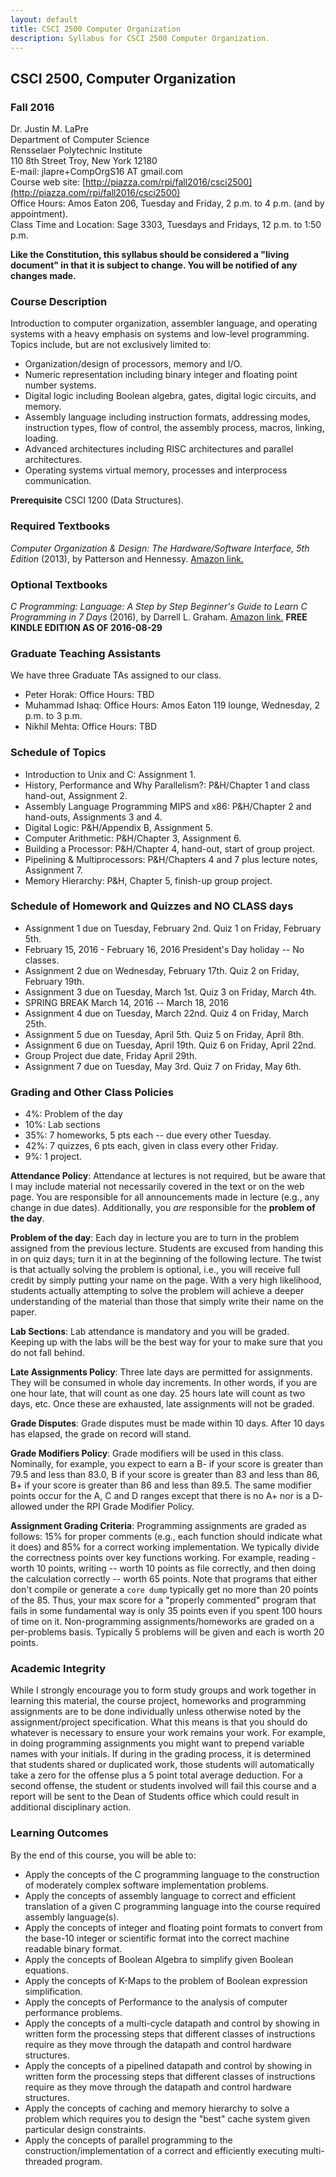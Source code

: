 ```yaml
---
layout: default
title: CSCI 2500 Computer Organization
description: Syllabus for CSCI 2500 Computer Organization.
---
```


## CSCI 2500, Computer Organization

### Fall 2016

Dr. Justin M. LaPre  
Department of Computer Science  
Rensselaer Polytechnic Institute  
110 8th Street Troy, New York 12180  
E-mail: jlapre+CompOrgS16 AT gmail.com  
Course web site: [http://piazza.com/rpi/fall2016/csci2500](http://piazza.com/rpi/fall2016/csci2500)  
Office Hours: Amos Eaton 206, Tuesday and Friday, 2 p.m. to 4 p.m. (and by appointment).  
Class Time and Location: Sage 3303, Tuesdays and Fridays, 12 p.m. to 1:50 p.m.

**Like the Constitution, this syllabus should be considered a "living document" in that it is subject to change.
You will be notified of any changes made.**

### Course Description
Introduction to computer organization, assembler language, and operating
systems with a heavy emphasis on systems and low-level programming. Topics
include, but are not exclusively limited to:

* Organization/design of processors, memory and I/O.
* Numeric representation including binary integer and floating point number systems.
* Digital logic including Boolean algebra, gates, digital logic circuits, and memory.
* Assembly language including instruction formats, addressing modes, instruction types, flow of control, the assembly process, macros, linking, loading.
* Advanced architectures including RISC architectures and parallel architectures.
* Operating systems virtual memory, processes and interprocess communication.

**Prerequisite** CSCI 1200 (Data Structures).

### Required Textbooks

*Computer Organization & Design: The Hardware/Software Interface, 5th Edition* (2013), by Patterson and Hennessy.
[Amazon link.](http://amzn.com/0124077269)

### Optional Textbooks

*C Programming: Language: A Step by Step Beginner's Guide to Learn C Programming in 7 Days* (2016), by Darrell L. Graham.
[Amazon link.](https://amzn.com/B01H0LBF9Q) **FREE KINDLE EDITION AS OF 2016-08-29**

### Graduate Teaching Assistants
We have three Graduate TAs assigned to our class.

* Peter Horak: Office Hours: TBD
* Muhammad Ishaq: Office Hours: Amos Eaton 119 lounge, Wednesday, 2 p.m. to 3 p.m.
* Nikhil Mehta: Office Hours: TBD

### Schedule of Topics

* Introduction to Unix and C: Assignment 1.
* History, Performance and Why Parallelism?: P&H/Chapter 1 and class hand-out, Assignment 2.
* Assembly Language Programming MIPS and x86: P&H/Chapter 2 and hand-outs, Assignments 3 and 4.
* Digital Logic: P&H/Appendix B, Assignment 5.
* Computer Arithmetic: P&H/Chapter 3, Assignment 6.
* Building a Processor: P&H/Chapter 4, hand-out,  start of group project.
* Pipelining & Multiprocessors: P&H/Chapters 4 and 7 plus lecture notes, Assignment 7.
* Memory Hierarchy: P&H, Chapter 5, finish-up group project.

### Schedule of Homework and Quizzes and NO CLASS days

* Assignment 1 due on Tuesday, February 2nd.  Quiz 1 on Friday, February 5th.
* February 15, 2016 - February 16, 2016	President's Day holiday -- No classes.
* Assignment 2 due on Wednesday, February 17th.  Quiz 2 on Friday, February 19th.
* Assignment 3 due on Tuesday, March 1st.  Quiz 3 on Friday, March 4th.
* SPRING BREAK March 14, 2016 -- March 18, 2016
* Assignment 4 due on Tuesday, March 22nd.  Quiz 4 on Friday, March 25th.
* Assignment 5 due on Tuesday, April 5th.  Quiz 5 on Friday, April 8th.
* Assignment 6 due on Tuesday, April 19th.  Quiz 6 on Friday, April 22nd.
* Group Project due date, Friday April 29th.
* Assignment 7 due on Tuesday, May 3rd.  Quiz 7 on Friday, May 6th.

### Grading and Other Class Policies

*  4%: Problem of the day
*  10%: Lab sections
*  35%: 7 homeworks, 5 pts each -- due every other Tuesday.
*  42%: 7 quizzes, 6 pts each, given in class every other Friday.
*   9%: 1 project.

**Attendance Policy**: Attendance at lectures is not required, but
be aware that I may include material not necessarily covered in the
text or on the web page.  You are responsible for all announcements
made in lecture (e.g., any change in due dates).
Additionally, you *are* responsible for the **problem of the day**.

**Problem of the day**: Each day in lecture you are to turn in the problem assigned from the previous lecture.
Students are excused from handing this in on quiz days; turn it in at the beginning of the following lecture.
The twist is that actually solving the problem is optional, i.e., you will receive full credit by simply putting your name on the page.
With a very high likelihood, students actually attempting to solve the problem will achieve a deeper understanding of the material than those that simply write their name on the paper.

**Lab Sections**: Lab attendance is mandatory and you will be graded.
Keeping up with the labs will be the best way for your to make sure that you do not fall behind.

**Late Assignments Policy**: Three late days are permitted for assignments.
They will be consumed in whole day increments. In other words, if you are one hour late, that will
count as one day. 25 hours late will count as two days, etc. Once these are exhausted, late assignments
will not be graded.

**Grade Disputes**: Grade disputes must be made within 10 days.
After 10 days has elapsed, the grade on record will stand.

**Grade Modifiers Policy**: Grade modifiers will be used in this
class. Nominally, for example, you expect to earn a B- if your score
is greater than 79.5 and less than 83.0, B if your score is greater
than 83 and less than 86, B+ if your score is greater than 86 and less
than 89.5. The same modifier points occur for the A, C and D ranges
except that there is no A+ nor is a D- allowed under the RPI Grade
Modifier Policy.

**Assignment Grading Criteria**: Programming assignments are graded
as follows: 15% for proper comments (e.g., each function should
indicate what it does) and 85% for a correct working
implementation. We typically divide the correctness points over key
functions working. For example, reading - worth 10 points,
writing -- worth 10 points as file correctly, and then doing the
calculation correctly -- worth 65 points. Note that programs that
either don't compile or generate a `core dump` typically get no more
than 20 points of the 85. Thus, your max score for a "properly
commented" program that fails in some fundamental way is only 35
points even if you spent 100 hours of time on it.  Non-programming
assignments/homeworks are graded on a per-problems basis. Typically 5
problems will be given and each is worth 20 points.

### Academic Integrity

While I strongly encourage you to form study groups and work
together in learning this material, the course project, homeworks and
programming assignments are to be done individually unless otherwise
noted by the assignment/project specification. What this means is that
you should do whatever is necessary to ensure your work remains your
work. For example, in doing programming assignments you might want to
prepend variable names with your initials. If during in the grading
process, it is determined that students shared or duplicated work,
those students will automatically take a zero for the offense plus a 5
point total average deduction. For a second offense, the student or
students involved will fail this course and a report will be sent to
the Dean of Students office which could result in additional
disciplinary action.

### Learning Outcomes
By the end of this course, you will be able to:

* Apply the concepts of the C programming language to the
construction of moderately complex software implementation problems.
* Apply the concepts of assembly language to correct and efficient translation
of a given C programming language into the course required assembly language(s).
* Apply the concepts of integer and floating point formats to convert
from the base-10 integer or scientific format into the correct machine
readable binary format.
* Apply the concepts of Boolean Algebra to simplify given Boolean equations.
* Apply the concepts of K-Maps to the problem of Boolean expression simplification.
* Apply the concepts of Performance to the analysis of computer performance problems.
* Apply the concepts of a multi-cycle datapath and control by showing in
written form the processing steps that different classes of
instructions require as they move through the datapath and control
hardware structures.
* Apply the concepts of a pipelined datapath and control by showing in
written form the processing steps that different classes of
instructions require as they move through the datapath and control
hardware structures.
* Apply the concepts of caching and memory hierarchy to solve a problem which
requires you to design the "best" cache system given particular
design constraints.
* Apply the concepts of parallel programming to the construction/implementation
of a correct and efficiently executing multi-threaded program.
